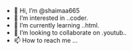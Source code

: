 - 👋 Hi, I’m @shaimaa665
- 👀 I’m interested in ..coder.
- 🌱 I’m currently learning ..html.
- 💞️ I’m looking to collaborate on .youtub..
- 📫 How to reach me ...

<!---
shaimaa665/shaimaa665 is a ✨ special ✨ repository because its `README.md` (this file) appears on your GitHub profile.
You can click the Preview link to take a look at your changes.
--->
